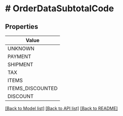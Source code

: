 # # OrderDataSubtotalCode


## Properties 



| Value |
------------ | 
UNKNOWN|&quot;UNKNOWN&quot;
PAYMENT|&quot;PAYMENT&quot;
SHIPMENT|&quot;SHIPMENT&quot;
TAX|&quot;TAX&quot;
ITEMS|&quot;ITEMS&quot;
ITEMS_DISCOUNTED|&quot;ITEMS_DISCOUNTED&quot;
DISCOUNT|&quot;DISCOUNT&quot;

[[Back to Model list]](../../README.md#models) [[Back to API list]](../../README.md#endpoints) [[Back to README]](../../README.md)

